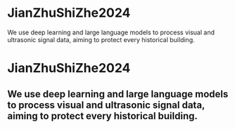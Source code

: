 # JianZhuShiZhe2024
We use deep learning and large language models to process visual and ultrasonic signal data, aiming to protect every historical building.
# JianZhuShiZhe2024
## We use deep learning and large language models to process visual and ultrasonic signal data, aiming to protect every historical building.
